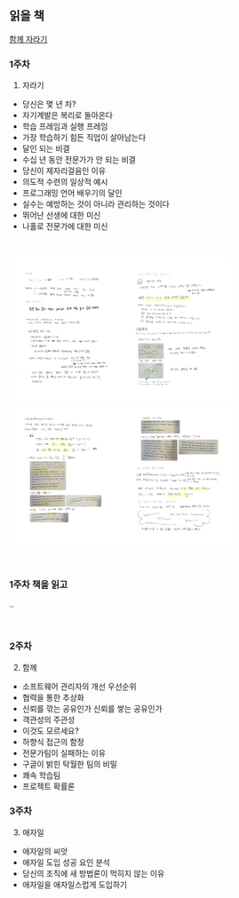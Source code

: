 ## 읽을 책 

[함께 자라기](http://www.yes24.com/Product/Goods/67350256?OzSrank=1)


### 1주차

1. 자라기

- 당신은 몇 년 차?
- 자기계발은 복리로 돌아온다
- 학습 프레임과 실행 프레임
- 가장 학습하기 힘든 직업이 살아남는다
- 달인 되는 비결
- 수십 년 동안 전문가가 안 되는 비결
- 당신이 제자리걸음인 이유
- 의도적 수련의 일상적 예시
- 프로그래밍 언어 배우기의 달인
- 실수는 예방하는 것이 아니라 관리하는 것이다
- 뛰어난 선생에 대한 미신
- 나홀로 전문가에 대한 미신

<br>

<img width="200" src="https://github.com/jeehge/Study/blob/master/BookStudy/%ED%95%A8%EA%BB%98%EC%9E%90%EB%9D%BC%EA%B8%B0/Images/01%E1%84%8C%E1%85%A1%E1%84%85%E1%85%A1%E1%84%80%E1%85%B51.jpg" alt=""><img width="200" src="https://github.com/jeehge/Study/blob/master/BookStudy/%ED%95%A8%EA%BB%98%EC%9E%90%EB%9D%BC%EA%B8%B0/Images/01%E1%84%8C%E1%85%A1%E1%84%85%E1%85%A1%E1%84%80%E1%85%B52.jpeg" alt=""><img width="200" src="https://github.com/jeehge/Study/blob/master/BookStudy/%ED%95%A8%EA%BB%98%EC%9E%90%EB%9D%BC%EA%B8%B0/Images/01%E1%84%8C%E1%85%A1%E1%84%85%E1%85%A1%E1%84%80%E1%85%B53.jpeg" alt=""><img width="200" src="https://github.com/jeehge/Study/blob/master/BookStudy/%ED%95%A8%EA%BB%98%EC%9E%90%EB%9D%BC%EA%B8%B0/Images/01%E1%84%8C%E1%85%A1%E1%84%85%E1%85%A1%E1%84%80%E1%85%B54.jpeg" alt="">

<br>

### 1주차 책을 읽고

..

<br>

### 2주차

2. 함께

- 소프트웨어 관리자의 개선 우선순위
- 협력을 통한 추상화
- 신뢰를 깎는 공유인가 신뢰를 쌓는 공유인가
- 객관성의 주관성
- 이것도 모르세요?
- 하향식 접근의 함정
- 전문가팀이 실패하는 이유
- 구글이 밝힌 탁월한 팀의 비밀
- 쾌속 학습팀
- 프로젝트 확률론


### 3주차


3. 애자일

- 애자일의 씨앗
- 애자일 도입 성공 요인 분석
- 당신의 조직에 새 방법론이 먹히지 않는 이유
- 애자일을 애자일스럽게 도입하기

